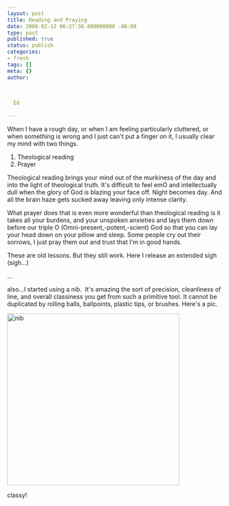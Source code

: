 ```yaml
---
layout: post
title: Reading and Praying
date: 2008-02-12 06:27:56.000000000 -08:00
type: post
published: true
status: publish
categories:
- fresh
tags: []
meta: {}
author:
  
  
  
  Ed
  
---
```

<p>When I have a rough day, or when I am feeling particularly cluttered, or when something is wrong and I just can't put a finger on it, I usually clear my mind with two things.</p>
<ol>
<li>Theological reading</li>
<li>Prayer</li>
</ol>
<p>Theological reading brings your mind out of the murkiness of the day and into the light of theological truth.  It's difficult to feel emO and intellectually dull when the glory of God is blazing your face off.  Night becomes day.  And all the brain haze gets sucked away leaving only intense clarity.</p>
<p>What prayer does that is even more wonderful than theological reading is it takes all your burdens, and your unspoken anxieties and lays them down before our triple O (Omni-present,-potent,-scient) God so that you can lay your head down on your pillow and sleep.  Some people cry out their sorrows, I just pray them out and trust that I'm in good hands.</p>
<p>These are old lessons.  But they still work. Here I release an extended sigh (sigh...)</p>
<p>...</p>
<p>also...I started using a nib.  It's amazing the sort of precision, cleanliness of line, and overall classiness you get from such a primitive tool. It cannot be duplicated by rolling balls, ballpoints, plastic tips, or brushes. Here's a pic.</p>
<p><a href="http://edchao.files.wordpress.com/2008/02/dsc04304.jpg" title="nib"><img src="{{ site.baseurl }}/assets/dsc04304.jpg" alt="nib" width="400" /></a></p>
<p>classy!</p>
